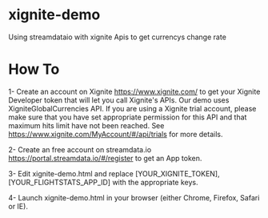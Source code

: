 # xignite-demo

Using streamdataio with xignite Apis to get currencys change rate

# How To

1- Create an account on Xignite https://www.xignite.com/ to get your Xignite Developer token that will let you call Xignite's APIs.
Our demo uses XigniteGlobalCurrencies API. If you are using a Xignite trial account, please make sure that you have set appropriate permission for this API and that maximum hits limit have not been reached.
See https://www.xignite.com/MyAccount/#/api/trials for more details.

2- Create an free account on streamdata.io https://portal.streamdata.io/#/register to get an App token.

3- Edit xignite-demo.html and replace [YOUR_XIGNITE_TOKEN], [YOUR_FLIGHTSTATS_APP_ID] with the appropriate keys.

4- Launch xignite-demo.html in your browser (either Chrome, Firefox, Safari or IE).
